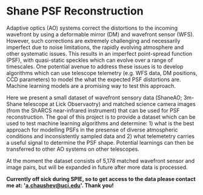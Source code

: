 # Shane PSF Reconstruction 

Adaptive optics (AO) systems correct the distortions to the incoming wavefront by using a deformable mirror (DM) and wavefront sensor (WFS). However, such corrections are extremely challenging and necessarily imperfect due to noise limitations, the rapidly evolving atmosphere and other systematic issues. This results in an imperfect point-spread function (PSF), with quasi-static speckles which can evolve over a range of timescales. One potential avenue to address these issues is to develop algorithms which can use telescope telemetry (e.g. WFS data, DM positions, CCD parameters) to model the what the expected PSF distortions are. Machine learning models are a promising way to test this approach. 

Here we present a small dataset of wavefront sensory data (ShaneAO; 3m-Shane telescope at Lick Observaotry) and matched science camera images (from the ShARCS near-infrared instrument) that can be used for PSF reconstruction. The goal of this project is to provide a dataset which can be used to test machine learning algorithms and determine: 1) what is the best approach for modelling PSFs in the presense of diverse atmospheric conditions and inconsistently sampled data and 2) what telemetetry carries a useful signal to determine the PSF shape. Potential learnings can then be transferred to other AO systems on other telescopes. 

At the moment the dataset consists of 5,178 matched wavefront sensor and image pairs, but will be expanded in future after more data is processed. 

**Currently off sick during SPIE, so to get access to the data please contact me at: 'a.chaushev@uci.edu'. Thank you!** 

